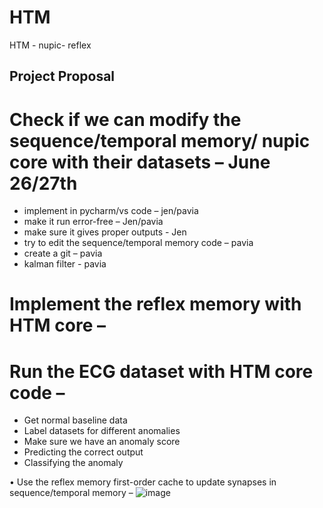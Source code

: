 # HTM
HTM - nupic- reflex 



## Project Proposal
#	Check if we can modify the sequence/temporal memory/ nupic core with their datasets – June 26/27th
-	implement in pycharm/vs code – jen/pavia
-	make it run error-free – Jen/pavia
-	make sure it gives proper outputs - Jen
-	try to edit the sequence/temporal memory code – pavia
-	create a git – pavia
-	kalman filter - pavia
#	Implement the reflex memory with HTM core – 
#	Run the ECG dataset with HTM core code – 
-	Get normal baseline data
-	Label datasets for different anomalies
-	Make sure we have an anomaly score
-	Predicting the correct output
-	Classifying the anomaly

•	Use the reflex memory first-order cache to update synapses in sequence/temporal memory – 
![image](https://github.com/paviabera/HTM/assets/41592723/f6dfa4aa-939f-459f-898a-7e15c5c28f94)
